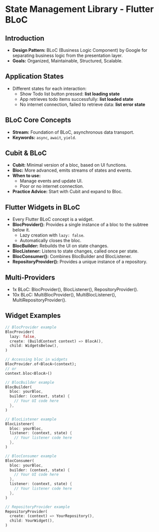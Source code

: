 # State Management Library - Flutter BLoC

## Introduction
- **Design Pattern:** BLoC (Business Logic Component) by Google for separating business logic from the presentation layer.
- **Goals:** Organized, Maintainable, Structured, Scalable.

## Application States
- Different states for each interaction:
  - Show Todo list button pressed: **list loading state**
  - App retrieves todo items successfully: **list loaded state**
  - No internet connection, failed to retrieve data: **list error state**

## BLoC Core Concepts
- **Stream:** Foundation of BLoC, asynchronous data transport.
- **Keywords:** `async`, `await`, `yield`.

## Cubit & BLoC
- **Cubit:** Minimal version of a bloc, based on UI functions.
- **Bloc:** More advanced, emits streams of states and events.
- **When to use:**
  - Manage events and update UI.
  - Poor or no internet connection.
- **Practice Advice:** Start with Cubit and expand to Bloc.

## Flutter Widgets in BLoC
- Every Flutter BLoC concept is a widget.
- **BlocProvider():** Provides a single instance of a bloc to the subtree below it.
  - Lazy creation with `lazy: false`.
  - Automatically closes the bloc.
- **BlocBuilder:** Rebuilds the UI on state changes.
- **BlocListener:** Listens to state changes, called once per state.
- **BlocConsumer():** Combines BlocBuilder and BlocListener.
- **RepositoryProvider():** Provides a unique instance of a repository.

##  Multi-Providers
- 1x BLoC: BlocProvider(), BlocListener(), RepositoryProvider().
- 10x BLoC: MultiBlocProvider(), MultiBlocListener(), MultiRepositoryProvider().

## Widget Examples
```dart
// BlocProvider example
BlocProvider(
  lazy: false,
  create: (BuildContext context) => BlocA(),
  child: WidgetsBelow(),
)

// Accessing bloc in widgets
BlocProvider.of<BlocA>(context);
// or
context.bloc<BlocA>()

// BlocBuilder example
BlocBuilder(
  bloc: yourBloc,
  builder: (context, state) {
    // Your UI code here
  },
)

// BlocListener example
BlocListener(
  bloc: yourBloc,
  listener: (context, state) {
    // Your listener code here
  },
)

// BlocConsumer example
BlocConsumer(
  bloc: yourBloc,
  builder: (context, state) {
    // Your UI code here
  },
  listener: (context, state) {
    // Your listener code here
  },
)

// RepositoryProvider example
RepositoryProvider(
  create: (context) => YourRepository(),
  child: YourWidget(),
)


